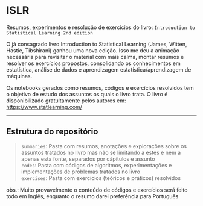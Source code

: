 # ISLR
Resumos, experimentos e resolução de exercicios do livro: `Introduction to Statistical Learning 2nd edition`

O já consagrado livro Introduction to Statistical Learning (James, Witten, Hastie, Tibshirani) ganhou uma nova edição. Isso me deu a animação necessária para revisitar o material com mais calma, montar resumos e resolver os exercícios propostos, consolidando os conhecimentos em estatística, análise de dados e aprendizagem estatística/aprendizagem de máquinas.

Os notebooks gerados como resumos, códigos e exercícios resolvidos tem o objetivo de estudo dos assuntos os quais o livro trata.
O livro é disponibilizado gratuitamente pelos autores em: https://www.statlearning.com/

---

## Estrutura do repositório

> `summaries`: Pasta com resumos, anotações e explorações sobre os assuntos tratados no livro mas não se limitando a estes e nem a apenas esta fonte, separados por cápitulos e assunto<br>
> `codes`: Pasta com códigos de algoritmos, experimentações e implementações de problemas tratados no livro<br>
> `exercises`: Pasta com exercícios (teóricos e práticos) resolvidos<br>

obs.: Muito provavelmente o conteúdo de códigos e exercícios será feito todo em Inglês, enquanto o resumo darei preferência para Português
